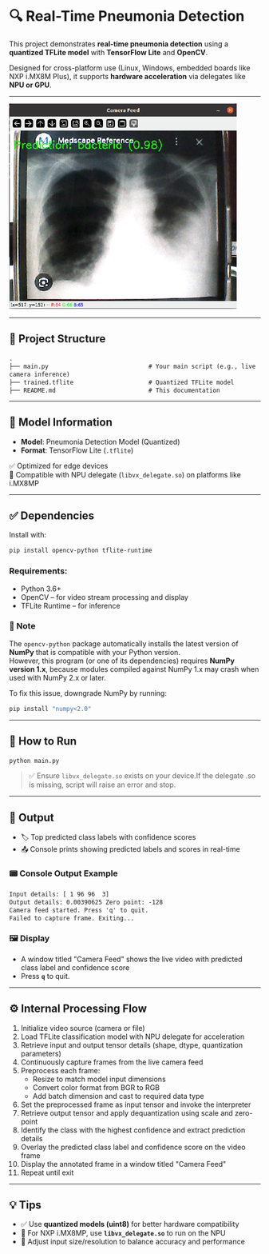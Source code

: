 # 🔍 Real-Time Pneumonia Detection

This project demonstrates **real-time pneumonia detection** using a **quantized TFLite model**  with **TensorFlow Lite** and **OpenCV**.

Designed for cross-platform use (Linux, Windows, embedded boards like NXP i.MX8M Plus), it supports **hardware acceleration** via delegates like **NPU or GPU**.

---

![Demo Image](output.png)

---

## 📁 Project Structure

```
.
├── main.py                            # Your main script (e.g., live camera inference)
├── trained.tflite                     # Quantized TFLite model  
├── README.md                          # This documentation
```

---

## 🧠 Model Information

- **Model**: Pneumonia Detection Model (Quantized)  
- **Format**: TensorFlow Lite (`.tflite`)  

✅ Optimized for edge devices  
🧠 Compatible with NPU delegate (`libvx_delegate.so`) on platforms like i.MX8MP

---

## ✅ Dependencies

Install with:

```bash
pip install opencv-python tflite-runtime
```

### Requirements:
- Python 3.6+
- OpenCV – for video stream processing and display
- TFLite Runtime – for inference

### 🔎 Note  
The `opencv-python` package automatically installs the latest version of **NumPy** that is compatible with your Python version.  
However, this program (or one of its dependencies) requires **NumPy version 1.x**, because modules compiled against NumPy 1.x may crash when used with NumPy 2.x or later.

To fix this issue, downgrade NumPy by running:  
```bash
pip install "numpy<2.0"
```
---

## 🚀 How to Run

```bash
python main.py
```
> ✅ Ensure `libvx_delegate.so` exists on your device.If the delegate .so is missing, script will raise an error and stop.
---

## 🎯 Output

- 🏷️ Top predicted class labels with confidence scores
- 📤 Console prints showing predicted labels and scores in real-time

### 📟 Console Output Example

```text
Input details: [ 1 96 96  3]
Output details: 0.00390625 Zero point: -128
Camera feed started. Press 'q' to quit.
Failed to capture frame. Exiting...
```

### 🖼️ Display

- A window titled "Camera Feed" shows the live video with predicted class label and confidence score
- Press **`q`** to quit.

---

## ⚙️ Internal Processing Flow

1. Initialize video source (camera or file)
2. Load TFLite classification model with NPU delegate for acceleration
3. Retrieve input and output tensor details (shape, dtype, quantization parameters)
4. Continuously capture frames from the live camera feed
5. Preprocess each frame:
   - Resize to match model input dimensions
   - Convert color format from BGR to RGB
   - Add batch dimension and cast to required data type
6. Set the preprocessed frame as input tensor and invoke the interpreter
7. Retrieve output tensor and apply dequantization using scale and zero-point
8. Identify the class with the highest confidence and extract prediction details
9. Overlay the predicted class label and confidence score on the video frame
10. Display the annotated frame in a window titled "Camera Feed"
11. Repeat until exit

---

## 💡 Tips

- ✅ Use **quantized models (uint8)** for better hardware compatibility
- 🚀 For NXP i.MX8MP, use **`libvx_delegate.so`** to run on the NPU
- 📏 Adjust input size/resolution to balance accuracy and performance
